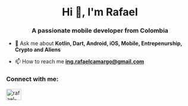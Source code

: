<h1 align="center">Hi 👋, I'm Rafael</h1>
<h3 align="center">A passionate mobile developer from Colombia</h3>

- 💬 Ask me about **Kotlin, Dart, Android, iOS, Mobile, Entrepenurship, Crypto and Aliens**

- 📫 How to reach me **ing.rafaelcamargo@gmail.com**

<h3 align="left">Connect with me:</h3>
<p align="left">
<a href="https://linkedin.com/in/rafael-c-a6132982" target="blank"><img align="center" src="https://raw.githubusercontent.com/rahuldkjain/github-profile-readme-generator/master/src/images/icons/Social/linked-in-alt.svg" alt="rafael-c-a6132982" height="30" width="40" /></a>
</p>
